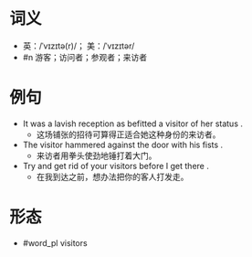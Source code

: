 # 词义
- 英：/ˈvɪzɪtə(r)/； 美：/ˈvɪzɪtər/
- #n 游客；访问者；参观者；来访者
# 例句
- It was a lavish reception as befitted a visitor of her status .
	- 这场铺张的招待可算得正适合她这种身份的来访者。
- The visitor hammered against the door with his fists .
	- 来访者用拳头使劲地锤打着大门。
- Try and get rid of your visitors before I get there .
	- 在我到达之前，想办法把你的客人打发走。
# 形态
- #word_pl visitors
